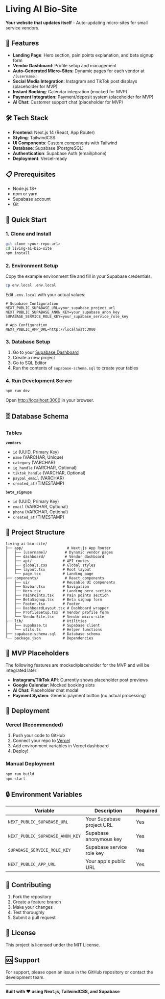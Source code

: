 # Living AI Bio-Site

**Your website that updates itself** - Auto-updating micro-sites for small service vendors.

## 🚀 Features

- **Landing Page**: Hero section, pain points explanation, and beta signup form
- **Vendor Dashboard**: Profile setup and management
- **Auto-Generated Micro-Sites**: Dynamic pages for each vendor at `/[username]`
- **Social Media Integration**: Instagram and TikTok post displays (placeholder for MVP)
- **Instant Booking**: Calendar integration (mocked for MVP)
- **Payment Integration**: Payment/deposit system (placeholder for MVP)
- **AI Chat**: Customer support chat (placeholder for MVP)

## 🛠️ Tech Stack

- **Frontend**: Next.js 14 (React, App Router)
- **Styling**: TailwindCSS
- **UI Components**: Custom components with Tailwind
- **Database**: Supabase (PostgreSQL)
- **Authentication**: Supabase Auth (email/phone)
- **Deployment**: Vercel-ready

## 📋 Prerequisites

- Node.js 18+ 
- npm or yarn
- Supabase account
- Git

## 🚀 Quick Start

### 1. Clone and Install

```bash
git clone <your-repo-url>
cd living-ai-bio-site
npm install
```

### 2. Environment Setup


Copy the example environment file and fill in your Supabase credentials:

```bash
cp env.local .env.local
```

Edit `.env.local` with your actual values:

```env
# Supabase Configuration
NEXT_PUBLIC_SUPABASE_URL=your_supabase_project_url
NEXT_PUBLIC_SUPABASE_ANON_KEY=your_supabase_anon_key
SUPABASE_SERVICE_ROLE_KEY=your_supabase_service_role_key

# App Configuration
NEXT_PUBLIC_APP_URL=http://localhost:3000
```

### 3. Database Setup

1. Go to your [Supabase Dashboard](https://supabase.com/dashboard)
2. Create a new project
3. Go to SQL Editor
4. Run the contents of `supabase-schema.sql` to create your tables

### 4. Run Development Server

```bash
npm run dev
```

Open [http://localhost:3000](http://localhost:3000) in your browser.

## 🗄️ Database Schema

### Tables

**`vendors`**
- `id` (UUID, Primary Key)
- `name` (VARCHAR, Unique)
- `category` (VARCHAR)
- `ig_handle` (VARCHAR, Optional)
- `tiktok_handle` (VARCHAR, Optional)
- `paypal_email` (VARCHAR)
- `created_at` (TIMESTAMP)

**`beta_signups`**
- `id` (UUID, Primary Key)
- `email` (VARCHAR, Optional)
- `phone` (VARCHAR, Optional)
- `created_at` (TIMESTAMP)

## 🔧 Project Structure

```
living-ai-bio-site/
├── app/                    # Next.js App Router
│   ├── [username]/        # Dynamic vendor pages
│   ├── dashboard/         # Vendor dashboard
│   ├── api/              # API routes
│   ├── globals.css       # Global styles
│   ├── layout.tsx        # Root layout
│   └── page.tsx          # Landing page
├── components/            # React components
│   ├── ui/               # Reusable UI components
│   ├── Navbar.tsx        # Navigation
│   ├── Hero.tsx          # Landing hero section
│   ├── PainPoints.tsx    # Pain points section
│   ├── BetaSignup.tsx    # Beta signup form
│   ├── Footer.tsx        # Footer
│   ├── DashboardLayout.tsx # Dashboard wrapper
│   ├── ProfileSetup.tsx  # Vendor profile form
│   └── VendorSite.tsx    # Vendor micro-site
├── lib/                  # Utilities
│   ├── supabase.ts       # Supabase client
│   └── utils.ts          # Helper functions
├── supabase-schema.sql   # Database schema
└── package.json          # Dependencies
```

## 🎯 MVP Placeholders

The following features are mocked/placeholder for the MVP and will be integrated later:

- **Instagram/TikTok API**: Currently shows placeholder post previews
- **Google Calendar**: Mocked booking slots
- **AI Chat**: Placeholder chat modal
- **Payment System**: Generic payment button (no actual processing)

## 🚀 Deployment

### Vercel (Recommended)

1. Push your code to GitHub
2. Connect your repo to [Vercel](https://vercel.com)
3. Add environment variables in Vercel dashboard
4. Deploy!

### Manual Deployment

```bash
npm run build
npm start
```

## 🔒 Environment Variables

| Variable | Description | Required |
|----------|-------------|----------|
| `NEXT_PUBLIC_SUPABASE_URL` | Your Supabase project URL | Yes |
| `NEXT_PUBLIC_SUPABASE_ANON_KEY` | Supabase anonymous key | Yes |
| `SUPABASE_SERVICE_ROLE_KEY` | Supabase service role key | Yes |
| `NEXT_PUBLIC_APP_URL` | Your app's public URL | Yes |

## 🤝 Contributing

1. Fork the repository
2. Create a feature branch
3. Make your changes
4. Test thoroughly
5. Submit a pull request

## 📝 License

This project is licensed under the MIT License.

## 🆘 Support

For support, please open an issue in the GitHub repository or contact the development team.

---

**Built with ❤️ using Next.js, TailwindCSS, and Supabase**
